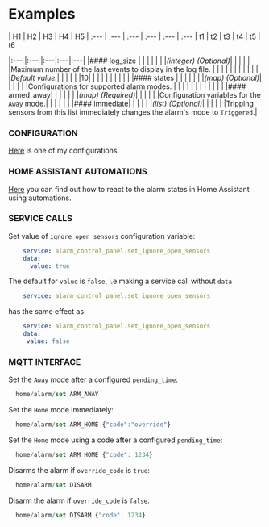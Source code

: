 # Examples
| H1 | H2 | H3 | H4 | H5
| :--- | :--- | :--- | :--- | :--- | :---
| t1 | t2 | t3 | t4 | t5 | t6



|:---           |:---            |:---|:---|:---|
|#### log\_size |                |                  |             | |
|               |_(integer) (Optional)_| | | |
|               |Maximum number of the last events to display in the log file.  | | | |
|               | | | | |
|               |_Default value:_| | | |
|               |10| | | |
|               | | | | |
|#### states    | | | | |
|               |_(map) (Optional)_| | | |
|               |Configurations for supported alarm modes. | | | |
|               |  | | | |
|               |                   |#### armed\_away| | |
|               |                   |                 |_(map) (Required)_| |
|               |                   |                 |Configuration variables for the `Away` mode.| |
|               |                   |                 |                  |#### immediate|
|               |                   |                 |                  |_(list) (Optional)_|
|               |                   |                 |                  |Tripping sensors from this list immediately changes the alarm's mode to `Triggered`.|

### CONFIGURATION
[Here](examples/my_bwalarm.yaml) is one of my configurations.

### HOME ASSISTANT AUTOMATIONS
[Here](examples/automations.yaml) you can find out how to react to the alarm states in Home Assistant using automations.  

### SERVICE CALLS  
Set value of `ignore_open_sensors` configuration variable:
```yaml
    service: alarm_control_panel.set_ignore_open_sensors
    data:
      value: true
```
The default for `value` is `false`, i.e making a service call without `data`
```yaml
    service: alarm_control_panel.set_ignore_open_sensors
```
has the same effect as
```yaml
    service: alarm_control_panel.set_ignore_open_sensors
    data:
     value: false
```

### MQTT INTERFACE
Set the `Away` mode after a configured `pending_time`:
```javascript
  home/alarm/set ARM_AWAY
```
Set the `Home` mode immediately:
```javascript
  home/alarm/set ARM_HOME {"code":"override"}
```
Set the `Home` mode using a code after a configured `pending_time`:
```javascript
  home/alarm/set ARM_HOME {"code": 1234}
```
Disarms the alarm if `override_code` is `true`:
```javascript
  home/alarm/set DISARM
```
Disarm the alarm if `override_code` is `false`:
```javascript
  home/alarm/set DISARM {"code": 1234}
```
